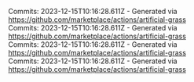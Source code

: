 Commits: 2023-12-15T10:16:28.611Z - Generated via https://github.com/marketplace/actions/artificial-grass
<br>
Commits: 2023-12-15T10:16:28.611Z - Generated via https://github.com/marketplace/actions/artificial-grass
<br>
Commits: 2023-12-15T10:16:28.611Z - Generated via https://github.com/marketplace/actions/artificial-grass
<br>
Commits: 2023-12-15T10:16:28.611Z - Generated via https://github.com/marketplace/actions/artificial-grass
<br>
